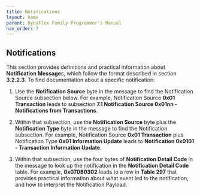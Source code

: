 ```yaml
---
title: Notifications
layout: home
parent: DynaFlex Family Programmer's Manual
nav_order: 7
---
```

## Notifications

This section provides definitions and practical information about
**Notification Message**s, which follow the format described in section
**3.2.2.3**. To find documentation about a specific notification:

1)  Use the **Notification Source** byte in the message to find the
    Notification Source subsection below. For example, Notification
    Source **0x01 Transaction** leads to subsection **7.1 Notification
    Source 0x01nn - Notifications from Transactions**.

2)  Within that subsection, use the **Notification Source** byte plus
    the **Notification Type** byte in the message to find the
    Notification subsection. For example, Notification Source **0x01
    Transaction** plus Notification Type **0x01 Information Update**
    leads to **Notification 0x0101 - Transaction Information Update**.

3)  Within that subsection, use the four bytes of **Notification Detail
    Code** in the message to look up the notification in the
    **Notification Detail Code** table. For example, **0x07080302**
    leads to a row in **Table 297** that provides practical information
    about what event led to the notification, and how to interpret the
    Notification Payload.

